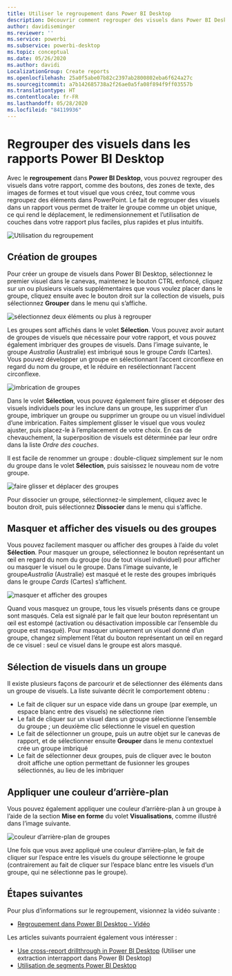 ```yaml
---
title: Utiliser le regroupement dans Power BI Desktop
description: Découvrir comment regrouper des visuels dans Power BI Desktop
author: davidiseminger
ms.reviewer: ''
ms.service: powerbi
ms.subservice: powerbi-desktop
ms.topic: conceptual
ms.date: 05/26/2020
ms.author: davidi
LocalizationGroup: Create reports
ms.openlocfilehash: 25a0f5abe07b82c2397ab2800802eba6f624a27c
ms.sourcegitcommit: a7b142685738a2f26ae0a5fa08f894f9ff03557b
ms.translationtype: HT
ms.contentlocale: fr-FR
ms.lasthandoff: 05/28/2020
ms.locfileid: "84119936"
---
```

# <a name="group-visuals-in-power-bi-desktop-reports"></a>Regrouper des visuels dans les rapports Power BI Desktop
Avec le **regroupement** dans **Power BI Desktop**, vous pouvez regrouper des visuels dans votre rapport, comme des boutons, des zones de texte, des images de formes et tout visuel que vous créez, tout comme vous regroupez des éléments dans PowerPoint. Le fait de regrouper des visuels dans un rapport vous permet de traiter le groupe comme un objet unique, ce qui rend le déplacement, le redimensionnement et l’utilisation de couches dans votre rapport plus faciles, plus rapides et plus intuitifs.

![Utilisation du regroupement](media/desktop-grouping-visuals/grouping-visuals-01.png)


## <a name="creating-groups"></a>Création de groupes

Pour créer un groupe de visuels dans Power BI Desktop, sélectionnez le premier visuel dans le canevas, maintenez le bouton CTRL enfoncé, cliquez sur un ou plusieurs visuels supplémentaires que vous voulez placer dans le groupe, cliquez ensuite avec le bouton droit sur la collection de visuels, puis sélectionnez **Grouper** dans le menu qui s’affiche.

![sélectionnez deux éléments ou plus à regrouper](media/desktop-grouping-visuals/grouping-visuals-02.png)

Les groupes sont affichés dans le volet **Sélection**. Vous pouvez avoir autant de groupes de visuels que nécessaire pour votre rapport, et vous pouvez également imbriquer des groupes de visuels. Dans l’image suivante, le groupe *Australia* (Australie) est imbriqué sous le groupe *Cards* (Cartes). Vous pouvez développer un groupe en sélectionnant l’accent circonflexe en regard du nom du groupe, et le réduire en resélectionnant l’accent circonflexe. 

![imbrication de groupes](media/desktop-grouping-visuals/grouping-visuals-03.png)

Dans le volet **Sélection**, vous pouvez également faire glisser et déposer des visuels individuels pour les inclure dans un groupe, les supprimer d’un groupe, imbriquer un groupe ou supprimer un groupe ou un visuel individuel d’une imbrication. Faites simplement glisser le visuel que vous voulez ajuster, puis placez-le à l’emplacement de votre choix. En cas de chevauchement, la superposition de visuels est déterminée par leur ordre dans la liste *Ordre des couches*.

Il est facile de renommer un groupe : double-cliquez simplement sur le nom du groupe dans le volet **Sélection**, puis saisissez le nouveau nom de votre groupe.

![faire glisser et déplacer des groupes](media/desktop-grouping-visuals/grouping-visuals-04.png)

Pour dissocier un groupe, sélectionnez-le simplement, cliquez avec le bouton droit, puis sélectionnez **Dissocier** dans le menu qui s’affiche.

## <a name="hide-and-show-visuals-or-groups"></a>Masquer et afficher des visuels ou des groupes

Vous pouvez facilement masquer ou afficher des groupes à l’aide du volet **Sélection**. Pour masquer un groupe, sélectionnez le bouton représentant un œil en regard du nom du groupe (ou de tout visuel individuel) pour afficher ou masquer le visuel ou le groupe. Dans l’image suivante, le groupe*Australia* (Australie) est masqué et le reste des groupes imbriqués dans le groupe *Cards*  (Cartes) s’affichent.


![masquer et afficher des groupes](media/desktop-grouping-visuals/grouping-visuals-05.png)

Quand vous masquez un groupe, tous les visuels présents dans ce groupe sont masqués. Cela est signalé par le fait que leur bouton représentant un œil est estompé (activation ou désactivation impossible car l’ensemble du groupe est masqué). Pour masquer uniquement un visuel donné d’un groupe, changez simplement l’état du bouton représentant un œil en regard de ce visuel : seul ce visuel dans le groupe est alors masqué.

## <a name="selecting-visuals-within-a-group"></a>Sélection de visuels dans un groupe

Il existe plusieurs façons de parcourir et de sélectionner des éléments dans un groupe de visuels. La liste suivante décrit le comportement obtenu :

* Le fait de cliquer sur un espace vide dans un groupe (par exemple, un espace blanc entre des visuels) ne sélectionne rien
* Le fait de cliquer sur un visuel dans un groupe sélectionne l’ensemble du groupe ; un deuxième clic sélectionne le visuel en question
* Le fait de sélectionner un groupe, puis un autre objet sur le canevas de rapport, et de sélectionner ensuite **Grouper** dans le menu contextuel crée un groupe imbriqué
* Le fait de sélectionner deux groupes, puis de cliquer avec le bouton droit affiche une option permettant de fusionner les groupes sélectionnés, au lieu de les imbriquer

## <a name="apply-background-color"></a>Appliquer une couleur d’arrière-plan

Vous pouvez également appliquer une couleur d’arrière-plan à un groupe à l’aide de la section **Mise en forme** du volet **Visualisations**, comme illustré dans l’image suivante. 

![couleur d’arrière-plan de groupes](media/desktop-grouping-visuals/grouping-visuals-06.png)

Une fois que vous avez appliqué une couleur d’arrière-plan, le fait de cliquer sur l’espace entre les visuels du groupe sélectionne le groupe (contrairement au fait de cliquer sur l’espace blanc entre les visuels d’un groupe, qui ne sélectionne pas le groupe). 


## <a name="next-steps"></a>Étapes suivantes
Pour plus d’informations sur le regroupement, visionnez la vidéo suivante :

* [Regroupement dans Power BI Desktop - Vidéo](https://youtu.be/sf4n7VXoQHY?t=10)

Les articles suivants pourraient également vous intéresser :

* [Use cross-report drillthrough in Power BI Desktop](desktop-cross-report-drill-through.md) (Utiliser une extraction interrapport dans Power BI Desktop)
* [Utilisation de segments Power BI Desktop](../visuals/power-bi-visualization-slicers.md)
